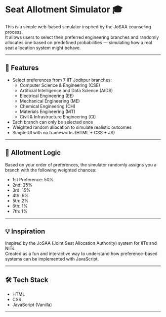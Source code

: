 # Seat Allotment Simulator 🎓

This is a simple web-based simulator inspired by the JoSAA counseling process.  
It allows users to select their preferred engineering branches and randomly allocates one based on predefined probabilities — simulating how a real seat allocation system might behave.

---

## 🔧 Features

- Select preferences from 7 IIT Jodhpur branches:
  - Computer Science & Engineering (CSE)
  - Artificial Intelligence and Data Science (AIDS)
  - Electrical Engineering (EE)
  - Mechanical Engineering (ME)
  - Chemical Engineering (CH)
  - Materials Engineering (MT)
  - Civil & Infrastructure Engineering (CI)
- Each branch can only be selected once
- Weighted random allocation to simulate realistic outcomes
- Simple UI with no frameworks (HTML + CSS + JS)

---

## 🎲 Allotment Logic

Based on your order of preferences, the simulator randomly assigns you a branch with the following weighted chances:

- 1st Preference: 50%
- 2nd: 25%
- 3rd: 15%
- 4th: 6%
- 5th: 2%
- 6th: 1%
- 7th: 1%

---

## 💡 Inspiration

Inspired by the JoSAA (Joint Seat Allocation Authority) system for IITs and NITs.  
Created as a fun and interactive way to understand how preference-based systems can be implemented with JavaScript.

---

## 🛠️ Tech Stack

- HTML
- CSS
- JavaScript (Vanilla)

---


